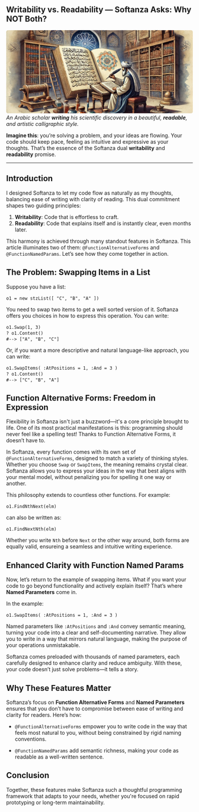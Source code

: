 ## Writability vs. Readability — Softanza Asks: Why NOT Both?  
![An Arabic scholar **writing** his scientific discovery in a beautiful, **readable**, and artistic calligraphic style. By M.Ayouni, using Microsoft Image AI](../images/stz-functions-alterforms-namedparams.jpg)
*An Arabic scholar **writing** his scientific discovery in a beautiful, **readable**, and artistic calligraphic style.*

**Imagine this**: you’re solving a problem, and your ideas are flowing. Your code should keep pace, feeling as intuitive and expressive as your thoughts. That’s the essence of the Softanza dual **writability** and **readability** promise.

---

## Introduction

I designed Softanza to let my code flow as naturally as my thoughts, balancing ease of writing with clarity of reading. This dual commitment shapes two guiding principles:

1. **Writability**: Code that is effortless to craft.
2. **Readability**: Code that explains itself and is instantly clear, even months later.

This harmony is achieved through many standout features in Softanza. This article illuminates two of them: `@FunctionAlternativeForms` and `@FunctionNamedParams`. Let’s see how they come together in action.


## The Problem: Swapping Items in a List

Suppose you have a list:

```ring
o1 = new stzList([ "C", "B", "A" ])
```

You need to swap two items to get a well sorted version of it. Softanza offers you choices in how to express this operation. You can write:

```ring
o1.Swap(1, 3)
? o1.Content()
#--> ["A", "B", "C"]
```

Or, if you want a more descriptive and natural language-like approach, you can write:

```ring
o1.SwapItems( :AtPositions = 1, :And = 3 )
? o1.Content()
#--> ["C", "B", "A"]
```

## Function Alternative Forms: Freedom in Expression

Flexibility in Softanza isn't just a buzzword—it's a core principle brought to life. One of its most practical manifestations is this: programming should never feel like a spelling test! Thanks to Function Alternative Forms, it doesn’t have to.

In Softanza, every function comes with its own set of `@FunctionAlternativeForms`, designed to match a variety of thinking styles. Whether you choose `Swap` or `SwapItems`, the meaning remains crystal clear. Softanza allows you to express your ideas in the way that best aligns with your mental model, without penalizing you for spelling it one way or another.

This philosophy extends to countless other functions. For example:

```ring
o1.FindNthNext(elm)
```  

can also be written as:

```ring
o1.FindNextNth(elm)
```  


Whether you write `Nth` before `Next` or the other way around, both forms are equally valid, ensureing a seamless and intuitive writing experience.


## Enhanced Clarity with Function Named Params

Now, let’s return to the example of swapping items. What if you want your code to go beyond functionality and actively explain itself? That’s where **Named Parameters** come in.

In the example:

```ring
o1.SwapItems( :AtPositions = 1, :And = 3 )
```

Named parameters like `:AtPositions` and `:And` convey semantic meaning, turning your code into a clear and self-documenting narrative. They allow you to write in a way that mirrors natural language, making the purpose of your operations unmistakable.

Softanza comes preloaded with thousands of named parameters, each carefully designed to enhance clarity and reduce ambiguity. With these, your code doesn’t just solve problems—it tells a story.


## Why These Features Matter

Softanza’s focus on **Function Alternative Forms** and **Named Parameters** ensures that you don’t have to compromise between ease of writing and clarity for readers. Here’s how:

- `@FunctionAlternativeForms` empower you to write code in the way that feels most natural to you, without being constrained by rigid naming conventions.

- `@FunctionNamedParams` add semantic richness, making your code as readable as a well-written sentence.


## Conclusion

Together, these features make Softanza such a thoughtful programming framework that adapts to your needs, whether you're focused on rapid prototyping or long-term maintainability.